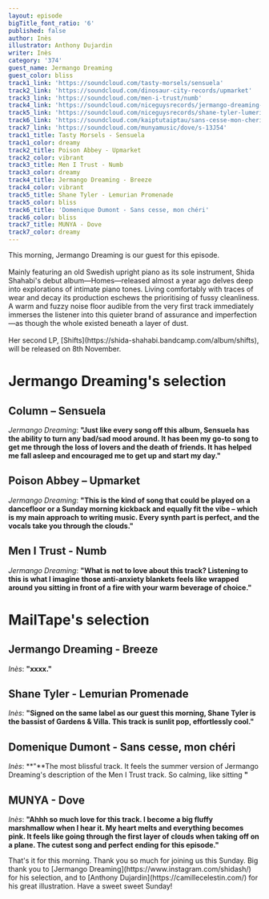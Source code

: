 ```yaml
---
layout: episode
bigTitle_font_ratio: '6'
published: false
author: Inès
illustrator: Anthony Dujardin
writer: Inès
category: '374'
guest_name: Jermango Dreaming
guest_color: bliss
track1_link: 'https://soundcloud.com/tasty-morsels/sensuela'
track2_link: 'https://soundcloud.com/dinosaur-city-records/upmarket'
track3_link: 'https://soundcloud.com/men-i-trust/numb'
track4_link: 'https://soundcloud.com/niceguysrecords/jermango-dreaming-breeze'
track5_link: 'https://soundcloud.com/niceguysrecords/shane-tyler-lumerian-promenade/s-13J54'
track6_link: 'https://soundcloud.com/kaiptutaiptau/sans-cesse-mon-cheri'
track7_link: 'https://soundcloud.com/munyamusic/dove/s-13J54'
track1_title: Tasty Morsels - Sensuela
track1_color: dreamy
track2_title: Poison Abbey - Upmarket
track2_color: vibrant
track3_title: Men I Trust - Numb
track3_color: dreamy
track4_title: Jermango Dreaming - Breeze
track4_color: vibrant
track5_title: Shane Tyler - Lemurian Promenade
track5_color: bliss
track6_title: 'Domenique Dumont - Sans cesse, mon chéri'
track6_color: bliss
track7_title: MUNYA - Dove
track7_color: dreamy
---
```

<p id="introduction">This morning, Jermango Dreaming is our guest for this episode.
<br><br>
Mainly featuring an old Swedish upright piano as its sole instrument, Shida Shahabi's debut album—Homes—released almost a year ago delves deep into explorations of intimate piano tones. Living comfortably with traces of wear and decay its production eschews the prioritising of fussy cleanliness. A warm and fuzzy noise floor audible from the very first track immediately immerses the listener into this quieter brand of assurance and imperfection—as though the whole existed beneath a layer of dust.
<br><br>
Her second LP, [Shifts](https://shida-shahabi.bandcamp.com/album/shifts), will be released on 8th November.
</p>

# Jermango Dreaming's selection

## Column – Sensuela
_Jermango Dreaming_: **"**Just like every song off this album, Sensuela has the ability to turn any bad/sad mood around. It has been my go-to song to get me through the loss of lovers and the death of friends. It has helped me fall asleep and encouraged me to get up and start my day.**"**

## Poison Abbey – Upmarket
_Jermango Dreaming_: **"**This is the kind of song that could be played on a dancefloor or a Sunday morning kickback and equally fit the vibe – which is my main approach to writing music. Every synth part is perfect, and the vocals take you through the clouds.**"**

## Men I Trust - Numb
_Jermango Dreaming_: **"**What is not to love about this track? Listening to this is what I imagine those anti-anxiety blankets feels like wrapped around you sitting in front of a fire with your warm beverage of choice.**"**


# MailTape's selection

## Jermango Dreaming - Breeze
_Inès_: **"**xxxx.**"**

## Shane Tyler - Lemurian Promenade
_Inès_: **"**Signed on the same label as our guest this morning, Shane Tyler is the bassist of Gardens & Villa. This track is sunlit pop, effortlessly cool.**"**

## Domenique Dumont - Sans cesse, mon chéri
_Inès_: **"**The most blissful track. It feels the summer version of Jermango Dreaming's description of the Men I Trust track. So calming, like sitting  **"**

## MUNYA - Dove
_Inès_: **"**Ahhh so much love for this track. I become a big fluffy marshmallow when I hear it. My heart melts and everything becomes pink. It feels like going through the first layer of clouds when taking off on a plane. The cutest song and perfect ending for this episode.**"**


<p id="outroduction"> That's it for this morning. Thank you so much for joining us this Sunday. Big thank you to [Jermango Dreaming](https://www.instagram.com/shidash/) for his selection, and to [Anthony Dujardin](https://camillecelestin.com/) for his great illustration. Have a sweet sweet Sunday!</p>
